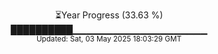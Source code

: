 <p align="center">
⏳Year Progress (33.63 %)<br>
██████████▁▁▁▁▁▁▁▁▁▁▁▁▁▁▁▁▁▁▁▁ <br>
<sub>Updated: Sat, 03 May 2025 18:03:29 GMT</sub>
</p>

